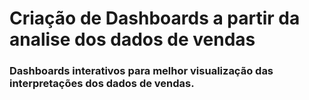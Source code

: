 # Criação de Dashboards a partir da analise dos dados de vendas

### Dashboards interativos para melhor visualização das interpretações dos dados de vendas.
